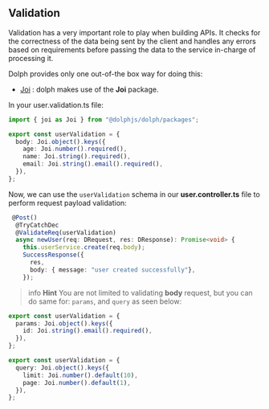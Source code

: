 ## Validation

Validation has a  very important role to play when building APIs. It checks for the correctness of the data being sent by the client and handles any errors based on requirements before passing the data to the service in-charge of processing it.

Dolph provides only one out-of-the box way for doing this:

- [Joi](https://www.npmjs.com/package/joi) : dolph makes use of the **Joi** package.

In your user.validation.ts file:

```typescript
import { joi as Joi } from "@dolphjs/dolph/packages";

export const userValidation = {
  body: Joi.object().keys({
    age: Joi.number().required(),
    name: Joi.string().required(),
    email: Joi.string().email().required(),
  }),
};
```

Now, we can use the `userValidation` schema in our **user.controller.ts** file to perform request payload validation:

```typescript
 @Post()
  @TryCatchDec
  @ValidateReq(userValidation)
  async newUser(req: DRequest, res: DResponse): Promise<void> {
    this.userService.create(req.body);
    SuccessResponse({
      res,
      body: { message: "user created successfully"},
    });
```

>info **Hint** You are not limited to validating **body** request, but you can do same for: `params`, and `query` as  seen below:

```typescript
export const userValidation = {
  params: Joi.object().keys({
    id: Joi.string().email().required(),
  }),
};
```

```typescript
export const userValidation = {
  query: Joi.object().keys({
    limit: Joi.number().default(10),
    page: Joi.number().default(1),
  }),
};
```
